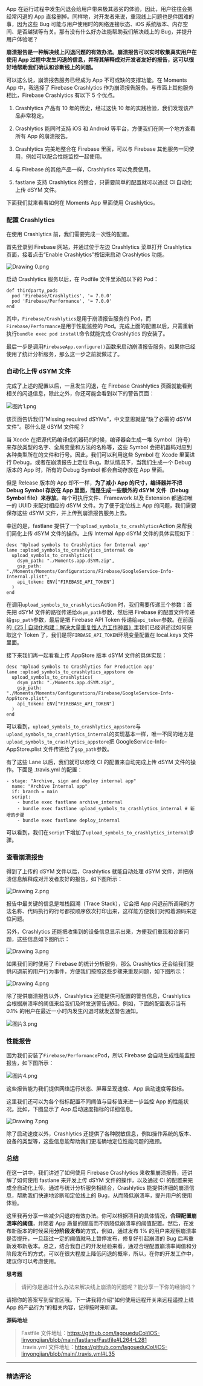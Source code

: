 <p data-nodeid="619" class="">App 在运行过程中发生闪退会给用户带来极其恶劣的体验，因此，用户往往会把经常闪退的 App 直接删掉。同样地，对开发者来说，重现线上问题也是件困难的事，因为这些 Bug 可能与用户使用时的网络连接状态、iOS 系统版本、内存空间、是否越狱等有关。那有没有什么好办法能帮助我们解决线上的 Bug，并提升用户体验呢？</p>
<p data-nodeid="620"><strong data-nodeid="688">崩溃报告是一种解决线上闪退问题的有效办法。崩溃报告可以实时收集真实用户在使用 App 过程中发生闪退的信息，并将其解释成对开发者友好的报告，这可以很好地帮助我们确认和诊断线上的问题。</strong></p>
<p data-nodeid="621">可以这么说，崩溃报告服务已经成为 App 不可或缺的支撑功能。在 Moments App 中，我选择了 Firebase Crashlytics 作为崩溃报告服务。与市面上其他服务相比，Firebase Crashlytics 有以下 5 个优点。</p>
<ol data-nodeid="622">
<li data-nodeid="623">
<p data-nodeid="624">Crashlytics 产品有 10 年的历史，经过这快 10 年的实践检验，我们发现该产品非常稳定。</p>
</li>
<li data-nodeid="625">
<p data-nodeid="626">Crashlytics 能同时支持 iOS 和 Android 等平台，方便我们在同一个地方查看所有 App 的崩溃报告。</p>
</li>
<li data-nodeid="627">
<p data-nodeid="628">Crashlytics 完美地整合在 Firebase 里面，可以与 Firebase 其他服务一同使用，例如可以配合性能监控一起使用。</p>
</li>
<li data-nodeid="629">
<p data-nodeid="630">与 Firebase 的其他产品一样，Crashlytics 可以免费使用。</p>
</li>
<li data-nodeid="631">
<p data-nodeid="632">fastlane 支持 Crashlytics 的整合，只需要简单的配置就可以通过 CI 自动化上传 dSYM 文件。</p>
</li>
</ol>
<p data-nodeid="633">下面我们就来看看如何在 Moments App 里面使用 Crashlytics。</p>
<h3 data-nodeid="634">配置 Crashlytics</h3>
<p data-nodeid="635">在使用 Crashlytics 前，我们需要完成一次性的配置。</p>
<p data-nodeid="636">首先登录到 Firebase 网站，并通过位于左边 Crashlytics 菜单打开 Crashlytics 页面，接着点击“Enable Crashlytics”按钮来启动 Crashlytics 功能。</p>
<p data-nodeid="637"><img src="https://s0.lgstatic.com/i/image6/M00/41/5A/CioPOWCrg9uAHGPoAAMmXqOKJGo185.png" alt="Drawing 0.png" data-nodeid="701"></p>
<p data-nodeid="638">启动 Crashlytics 服务以后，在 Podfile 文件里添加以下的 Pod：</p>
<pre class="lang-java" data-nodeid="639"><code data-language="java">def thirdparty_pods
  pod <span class="hljs-string">'Firebase/Crashlytics'</span>, <span class="hljs-string">'= 7.0.0'</span>
  pod <span class="hljs-string">'Firebase/Performance'</span>, <span class="hljs-string">'= 7.0.0'</span>
end
</code></pre>
<p data-nodeid="640">其中，<code data-backticks="1" data-nodeid="704">Firebase/Crashlytics</code>是用于崩溃报告服务的 Pod，而<code data-backticks="1" data-nodeid="706">Firebase/Performance</code>是用于性能监控的 Pod。完成上面的配置以后，只需重新执行<code data-backticks="1" data-nodeid="708">bundle exec pod install</code>命令就能完成 Crashlytics 的安装了。</p>
<p data-nodeid="641">最后一步是调用<code data-backticks="1" data-nodeid="711">FirebaseApp.configure()</code>函数来启动崩溃报告服务。如果你已经使用了统计分析服务，那么这一步之前就做过了。</p>
<h3 data-nodeid="642">自动化上传 dSYM 文件</h3>
<p data-nodeid="1649">完成了上述的配置以后，一旦发生闪退，在 Firebase Crashlytics 页面就能看到相关的闪退信息，除此之外，你还可能会看到以下的警告页面：</p>
<p data-nodeid="1650"><img src="https://s0.lgstatic.com/i/image6/M00/41/C7/CioPOWCt9oiAGLfXAASImtow89w029.png" alt="图片1.png" data-nodeid="1654"></p>




<p data-nodeid="645">该页面告诉我们“Missing required dSYMs”，中文意思就是“缺了必需的 dSYM 文件”。那什么是 dSYM 文件呢？</p>
<p data-nodeid="646">当 Xcode 在把源代码编译成机器码的时候，编译器会生成一堆 Symbol（符号）来存放类型的名字、全局变量和方法的名称等，这些 Symbol 会把机器码对应到各种类型所在的文件和行号。因此，我们可以利用这些 Symbol 在 Xcode 里面进行 Debug，或者在崩溃报告上定位 Bug。默认情况下，当我们生成一个 Debug 版本的 App 时，所有的 Debug Symbol 都会自动存放在 App 里面。</p>
<p data-nodeid="647">但是 Release 版本的 App 却不一样，<strong data-nodeid="725">为了减小 App 的尺寸，编译器并不把 Debug Symbol 存放在 App 里面，而是生成一些额外的 dSYM 文件（Debug Symbol file）来存放</strong>。每个可执行文件、Framework 以及 Extension 都通过唯一的 UUID 来配对相应的 dSYM 文件。为了便于定位线上 App 的问题，我们需要保存这些 dSYM 文件，并上传到崩溃报告服务上去。</p>
<p data-nodeid="648">幸运的是，fastlane 提供了一个<code data-backticks="1" data-nodeid="727">upload_symbols_to_crashlytics</code>Action 来帮我们简化上传 dSYM 文件的操作。上传 Internal App dSYM 文件的具体实现如下：</p>
<pre class="lang-ruby" data-nodeid="649"><code data-language="ruby">desc <span class="hljs-string">'Upload symbols to Crashlytics for Internal app'</span>
lane <span class="hljs-symbol">:upload_symbols_to_crashlytics_internal</span> <span class="hljs-keyword">do</span>
  upload_symbols_to_crashlytics(
    <span class="hljs-symbol">dsym_path:</span> <span class="hljs-string">"./Moments.app.dSYM.zip"</span>,
    <span class="hljs-symbol">gsp_path:</span> <span class="hljs-string">"./Moments/Moments/Configurations/Firebase/GoogleService-Info-Internal.plist"</span>,
    <span class="hljs-symbol">api_token:</span> ENV[<span class="hljs-string">"FIREBASE_API_TOKEN"</span>]
  )
<span class="hljs-keyword">end</span>
</code></pre>
<p data-nodeid="650">在调用<code data-backticks="1" data-nodeid="730">upload_symbols_to_crashlytics</code>Action 时，我们需要传递三个参数：首先把 dSYM 文件的路径传递给<code data-backticks="1" data-nodeid="732">dsym_path</code>参数，然后把 Firebase 的配置文件传递给<code data-backticks="1" data-nodeid="734">gsp_path</code>参数，最后是把 Firebase API Token 传递给<code data-backticks="1" data-nodeid="736">api_token</code>参数。在前面的<a href="https://kaiwu.lagou.com/course/courseInfo.htm?courseId=657&amp;sid=20-h5Url-0&amp;buyFrom=2&amp;pageId=1pz4#/detail/pc?id=6680&amp;fileGuid=xxQTRXtVcqtHK6j8" data-nodeid="742">《25 | 自动化构建：解决大量重复性人力工作神器》</a>里我们已经讲述过如何获取这个 Token 了，我们是将<code data-backticks="1" data-nodeid="744">FIRBASE_API_TOKEN</code>环境变量配置在 local.keys 文件里面。</p>
<p data-nodeid="651">接下来我们再一起看看上传 AppStore 版本 dSYM 文件的具体实现：</p>
<pre class="lang-ruby" data-nodeid="652"><code data-language="ruby">desc <span class="hljs-string">'Upload symbols to Crashlytics for Production app'</span>
lane <span class="hljs-symbol">:upload_symbols_to_crashlytics_appstore</span> <span class="hljs-keyword">do</span>
  upload_symbols_to_crashlytics(
    <span class="hljs-symbol">dsym_path:</span> <span class="hljs-string">"./Moments.app.dSYM.zip"</span>,
    <span class="hljs-symbol">gsp_path:</span> <span class="hljs-string">"./Moments/Moments/Configurations/Firebase/GoogleService-Info-AppStore.plist"</span>,
    <span class="hljs-symbol">api_token:</span> ENV[<span class="hljs-string">"FIREBASE_API_TOKEN"</span>]
  )
<span class="hljs-keyword">end</span>
</code></pre>
<p data-nodeid="653">可以看到，<code data-backticks="1" data-nodeid="748">upload_symbols_to_crashlytics_appstore</code>与<code data-backticks="1" data-nodeid="750">upload_symbols_to_crashlytics_internal</code>的实现基本一样，唯一不同的地方是<code data-backticks="1" data-nodeid="752">upload_symbols_to_crashlytics_appstore</code>把 GoogleService-Info-AppStore.plist 文件传递给了<code data-backticks="1" data-nodeid="754">gsp_path</code>参数。</p>
<p data-nodeid="654">有了这些 Lane 以后，我们就可以修改 CI 的配置来自动完成上传 dSYM 文件的操作。下面是 .travis.yml 的配置：</p>
<pre class="lang-yaml" data-nodeid="655"><code data-language="yaml"><span class="hljs-bullet">-</span> <span class="hljs-attr">stage:</span> <span class="hljs-string">"Archive, sign and deploy internal app"</span>
  <span class="hljs-attr">name:</span> <span class="hljs-string">"Archive Internal app"</span>
  <span class="hljs-attr">if:</span> <span class="hljs-string">branch</span> <span class="hljs-string">=</span> <span class="hljs-string">main</span>
  <span class="hljs-attr">script:</span>
    <span class="hljs-bullet">-</span> <span class="hljs-string">bundle</span> <span class="hljs-string">exec</span> <span class="hljs-string">fastlane</span> <span class="hljs-string">archive_internal</span>
    <span class="hljs-bullet">-</span> <span class="hljs-string">bundle</span> <span class="hljs-string">exec</span> <span class="hljs-string">fastlane</span> <span class="hljs-string">upload_symbols_to_crashlytics_internal</span> <span class="hljs-comment"># 新增的步骤</span>
    <span class="hljs-bullet">-</span> <span class="hljs-string">bundle</span> <span class="hljs-string">exec</span> <span class="hljs-string">fastlane</span> <span class="hljs-string">deploy_internal</span>
</code></pre>
<p data-nodeid="656">可以看到，我们在<code data-backticks="1" data-nodeid="758">script</code>下增加了<code data-backticks="1" data-nodeid="760">upload_symbols_to_crashlytics_internal</code>步骤。</p>
<h3 data-nodeid="657">查看崩溃报告</h3>
<p data-nodeid="658">得到了上传的 dSYM 文件以后，Crashlytics 就能自动处理 dSYM 文件，并把崩溃信息解释成对开发者友好的报告，如下图所示：</p>
<p data-nodeid="659"><img src="https://s0.lgstatic.com/i/image6/M01/41/51/Cgp9HWCrg_GAVqX7AAJUyq4Wg7c868.png" alt="Drawing 2.png" data-nodeid="766"></p>
<p data-nodeid="660">报告中最关键的信息是堆栈回溯（Trace Stack），它会把 App 闪退前所调用的方法名称、代码执行的行号都按顺序依次打印出来，这样能方便我们对照着源码来定位问题。</p>
<p data-nodeid="661">另外，Crashlytics 还能把收集到的设备信息显示出来，方便我们重现和诊断问题，这些信息如下图所示：</p>
<p data-nodeid="662"><img src="https://s0.lgstatic.com/i/image6/M01/41/51/Cgp9HWCrg_aASscLAAB9tjkKGTA430.png" alt="Drawing 3.png" data-nodeid="771"></p>
<p data-nodeid="663">如果我们同时使用了 Firebase 的统计分析服务，那么 Crashlytics 还会给我们提供闪退前的用户行为事件，方便我们按照这些步骤来重现问题，如下图所示：</p>
<p data-nodeid="664"><img src="https://s0.lgstatic.com/i/image6/M01/41/5A/CioPOWCrg_uAWvqlAACNjcsm3ps311.png" alt="Drawing 4.png" data-nodeid="775"></p>
<p data-nodeid="4115">除了提供崩溃报告以外，Crashlytics 还能提供可配置的警告信息，Crashlytics 会根据崩溃率的阈值来给我们及时发送警告通知。例如，下面的配置表示当有 0.1% 的用户在最近一小时内发生闪退时就发送警告通知。</p>
<p data-nodeid="4116" class=""><img src="https://s0.lgstatic.com/i/image6/M01/41/C7/CioPOWCt9vKASHf_AAGEXm8i864118.png" alt="图片3.png" data-nodeid="4120"></p>




<h3 data-nodeid="667" class="">性能报告</h3>
<p data-nodeid="4937">因为我们安装了<code data-backticks="1" data-nodeid="4940">Firebase/Performance</code>Pod，所以 Firebase 会自动生成性能监控报告，如下图所示：</p>
<p data-nodeid="4938" class="te-preview-highlight"><img src="https://s0.lgstatic.com/i/image6/M01/41/C7/CioPOWCt9xqABA89AAUscXwHDVg298.png" alt="图片4.png" data-nodeid="4944"></p>


<p data-nodeid="670" class="">这些报告能为我们提供网络运行状态、屏幕呈现速度、App 启动速度等指标。</p>
<p data-nodeid="3293" class="">这里我们还可以为各个指标配置不同阈值与目标值来进一步监控 App 的性能状况。比如，下图显示了 App 启动速度指标的详细信息。</p>
<p data-nodeid="3294" class=""><img src="https://s0.lgstatic.com/i/image6/M01/41/52/Cgp9HWCrhBSAMMylAAIEEs1Bhvk758.png" alt="Drawing 7.png" data-nodeid="3298"></p>


<p data-nodeid="673">除了启动速度以外，Crashlytics 还提供了各种脱敏信息，例如操作系统的版本、设备的类型等，这些信息能帮助我们更准确地定位性能问题的瓶颈。</p>
<h3 data-nodeid="674">总结</h3>
<p data-nodeid="675">在这一讲中，我们讲述了如何使用 Firebase Crashlytics 来收集崩溃报告，还讲解了如何使用 fastlane 来开发上传 dSYM 文件的操作，以及通过 CI 的配置来完成全自动化上传。通过与统计分析服务相结合，Crashlytics 能提供详细的崩溃信息，帮助我们快速地诊断和定位线上的 Bug，从而降低崩溃率，提升用户的使用体验。</p>
<p data-nodeid="676">这里我再分享一些减少闪退的有效办法。你可以根据项目的具体情况，<strong data-nodeid="804">合理配置崩溃率的阈值</strong>，并随着 App 质量的提高而不断降低崩溃率的阈值配置。然后，在发布新版本的时候采用<strong data-nodeid="805">分阶段发布</strong>的方式，例如，通过发布 1% 的用户来观察崩溃率是否提升，一旦超过一定的阈值就马上暂停发布，修复好引起崩溃的 Bug 后再重新发布新版本。总之，结合我自己的开发经验来看，通过合理配置崩溃率阈值和分阶段发布的方式，可以在很大程度上降低闪退的概率，所以，在你的开发工作中，建议你可以考虑使用。</p>
<p data-nodeid="677"><strong data-nodeid="809">思考题</strong></p>
<blockquote data-nodeid="678">
<p data-nodeid="679">请问你是通过什么办法来解决线上崩溃的问题呢？能分享一下你的经验吗？</p>
</blockquote>
<p data-nodeid="680">请把你的答案写到留言区哦。下一讲我将介绍“如何使用远程开关来远程遥控上线 App 的产品行为”的相关内容，记得按时来听课。</p>
<p data-nodeid="681"><strong data-nodeid="815">源码地址</strong></p>
<blockquote data-nodeid="682">
<p data-nodeid="683" class="">Fastfile 文件地址：<a href="https://github.com/lagoueduCol/iOS-linyongjian/blob/main/fastlane/Fastfile#L264-L281?fileGuid=xxQTRXtVcqtHK6j8" data-nodeid="819">https://github.com/lagoueduCol/iOS-linyongjian/blob/main/fastlane/Fastfile#L264-L281</a><br>
.travis.yml 文件地址：<a href="https://github.com/lagoueduCol/iOS-linyongjian/blob/main/.travis.yml#L35?fileGuid=xxQTRXtVcqtHK6j8" data-nodeid="824">https://github.com/lagoueduCol/iOS-linyongjian/blob/main/.travis.yml#L35</a></p>
</blockquote>

---

### 精选评论


